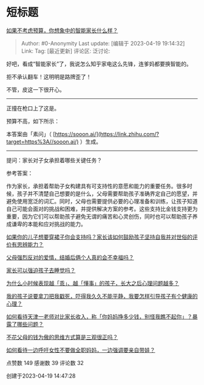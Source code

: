 # 短标题
[如果不考虑预算，你想象中的智能家长什么样？](https://www.zhihu.com/question/596047128/answer/2991041483)

> Author: #0-Anonymity
> Last update: [编辑于 2023-04-19 19:14:32]
> Link:
> Tag: [最近更新]
> 评论区:
> 泛讨论:

好吧，看成“智能家长”了，我说怎么知乎家电这么先锋，连爹妈都要换智能的。

拒不承认翻车！这明明是路牌歪了！

不管，皮这一下很开心。

--------------------

正撞在枪口上了这是。

预算不高，如下所示：

本答案由「素问」（ [https://sooon.ai/](https://link.zhihu.com/?target=https%3A//sooon.ai/) ）生成。

--------------------

提问：家长对子女承担着哪些关键任务？

参考答案：

作为家长，承担着帮助子女构建具有可支持性的意愿和能力的重要任务。很多时候，孩子并不清楚自己想要的是什么，父母需要帮助孩子准确界定自己的愿望，并避免使用宽泛的词汇。同时，父母也需要提供必要的心理准备和训练，让孩子知道自己可能会面对的挑战和困难，并提供解决方案的参考。这些支持比金钱支持更为重要，因为它们可以帮助孩子避免无谓的痛苦和心灵创伤，同时也可以帮助孩子养成谦卑的本能和应对挑战的能力。

[如果你的儿子想要穿裙子你会支持吗？家长该如何鼓励孩子坚持自我并对世俗的评价有思辨能力？](https://www.zhihu.com/question/467775786/answer/1965376470)

[父母强烈反对的爱情，结婚后俩个人真的会不幸福吗？](https://www.zhihu.com/question/321352056/answer/2138804634)

[家长可以强迫孩子去睡觉吗？](https://www.zhihu.com/question/463206973/answer/1924612230)

[为什么小时候表现越「乖」、越「懂事」的孩子，长大之后心理问题越多？](https://www.zhihu.com/question/355677715/answer/1809653713)

[我的孩子说要拿刀把我戳死，吓得我久久不能平静，我要怎样引导孩子有个健康的心理？](https://www.zhihu.com/question/481836166/answer/2155711537)

[如何看待天津一老师对比家长收入，称「你妈妈挣多少钱，别怪我瞧不起你」？暴露了哪些问题？](https://www.zhihu.com/question/446474178/answer/1753855345)

[不花父母的钱为傲的思维方式算是三观很正吗？](https://www.zhihu.com/question/48824579/answer/2121340497)

[如何看待一边呼吁女性不要做全职妈妈，一边强调要亲自带娃？](https://www.zhihu.com/question/435985082/answer/1648363869)

点赞数 149
感谢数 39
评论数 32

创建于2023-04-19 14:47:28